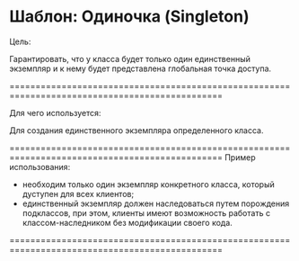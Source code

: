 Шаблон: Одиночка (Singleton)
=======================================================================================================
Цель:

Гарантировать, что у класса будет только один единственный экземпляр и к нему 
будет представлена глобальная точка доступа.

===============================================================================================

Для чего используется:

Для создания единственного экземпляра определенного класса.

===============================================================================================
Пример использования:

- необходим только один экземпляр конкретного класса, который дуступен для всех клиентов;
- единственный экземпляр должен наследоваться путем порождения подклассов, при этом, клиенты 
имеют возможность работать с классом-наследником без модификации своего кода.

===============================================================================================